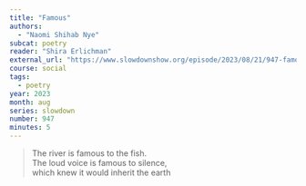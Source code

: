 ```yaml
---
title: "Famous"
authors:
  - "Naomi Shihab Nye"
subcat: poetry
reader: "Shira Erlichman"
external_url: "https://www.slowdownshow.org/episode/2023/08/21/947-famous"
course: social
tags:
  - poetry
year: 2023
month: aug
series: slowdown
number: 947
minutes: 5
---
```


> The river is famous to the fish.  
The loud voice is famous to silence,  
which knew it would inherit the earth
